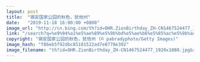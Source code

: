 ```yaml
---
layout: post
title:  "锡安国家公园的秋色，犹他州"
date:   "2019-11-18 16:00:00 +0800"
image_url: "http://cn.bing.com/th?id=OHR.ZionBirthday_ZH-CN1467524477_1920x1080.jpg&rf=LaDigue_1920x1080.jpg&pid=hp"
link: "/search?q=%e9%94%a1%e5%ae%89%e5%9b%bd%e5%ae%b6%e5%85%ac%e5%9b%ad&form=hpcapt&mkt=zh-cn"
copyright: "锡安国家公园的秋色，犹他州 (© pabradyphoto/Getty Images)"
image_hash: "f86eb5f92dbc85181522ad7e8778e392"
image_filename: "th?id=OHR.ZionBirthday_ZH-CN1467524477_1920x1080.jpg&rf=LaDigue_1920x1080.jpg&pid=hp"
---
```

